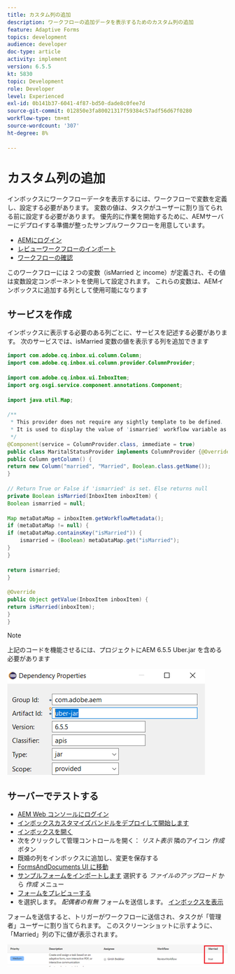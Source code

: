 ```yaml
---
title: カスタム列の追加
description: ワークフローの追加データを表示するためのカスタム列の追加
feature: Adaptive Forms
topics: development
audience: developer
doc-type: article
activity: implement
version: 6.5.5
kt: 5830
topic: Development
role: Developer
level: Experienced
exl-id: 0b141b37-6041-4f87-bd50-dade8c0fee7d
source-git-commit: 012850e3fa80021317f59384c57adf56d67f0280
workflow-type: tm+mt
source-wordcount: '307'
ht-degree: 8%

---
```


# カスタム列の追加

インボックスにワークフローデータを表示するには、ワークフローで変数を定義し、設定する必要があります。 変数の値は、タスクがユーザーに割り当てられる前に設定する必要があります。 優先的に作業を開始するために、AEMサーバーにデプロイする準備が整ったサンプルワークフローを用意しています。

* [AEMにログイン](http://localhost:4502/crx/de/index.jsp)
* [レビューワークフローのインポート](assets/review-workflow.zip)
* [ワークフローの確認](http://localhost:4502/editor.html/conf/global/settings/workflow/models/reviewworkflow.html)

このワークフローには 2 つの変数（isMarried と income）が定義され、その値は変数設定コンポーネントを使用して設定されます。 これらの変数は、AEMインボックスに追加する列として使用可能になります

## サービスを作成

インボックスに表示する必要のある列ごとに、サービスを記述する必要があります。 次のサービスでは、isMarried 変数の値を表示する列を追加できます

```java
import com.adobe.cq.inbox.ui.column.Column;
import com.adobe.cq.inbox.ui.column.provider.ColumnProvider;

import com.adobe.cq.inbox.ui.InboxItem;
import org.osgi.service.component.annotations.Component;

import java.util.Map;

/**
 * This provider does not require any sightly template to be defined.
 * It is used to display the value of 'ismarried' workflow variable as a column in inbox
 */
@Component(service = ColumnProvider.class, immediate = true)
public class MaritalStatusProvider implements ColumnProvider {@Override
public Column getColumn() {
return new Column("married", "Married", Boolean.class.getName());
}

// Return True or False if 'ismarried' is set. Else returns null
private Boolean isMarried(InboxItem inboxItem) {
Boolean ismarried = null;

Map metaDataMap = inboxItem.getWorkflowMetadata();
if (metaDataMap != null) {
if (metaDataMap.containsKey("isMarried")) {
    ismarried = (Boolean) metaDataMap.get("isMarried");
}
}

return ismarried;
}

@Override
public Object getValue(InboxItem inboxItem) {
return isMarried(inboxItem);
}
}
```

>[!NOTE]
>
>上記のコードを機能させるには、プロジェクトにAEM 6.5.5 Uber.jar を含める必要があります

![uber-jar](assets/uber-jar.PNG)

## サーバーでテストする

* [AEM Web コンソールにログイン](http://localhost:4502/system/console/bundles)
* [インボックスカスタマイズバンドルをデプロイして開始します](assets/inboxcustomization.inboxcustomization.core-1.0-SNAPSHOT.jar)
* [インボックスを開く](http://localhost:4502/aem/inbox)
* 次をクリックして管理コントロールを開く： _リスト表示_ 隣のアイコン _作成_ ボタン
* 既婚の列をインボックスに追加し、変更を保存する
* [FormsAndDocuments UI に移動](http://localhost:4502/aem/forms.html/content/dam/formsanddocuments)
* [サンプルフォームをインポートします](assets/snap-form.zip) 選択する _ファイルのアップロード_ から _作成_ メニュー
* [フォームをプレビューする](http://localhost:4502/content/dam/formsanddocuments/snapform/jcr:content?wcmmode=disabled)
* を選択します。 _配偶者の有無_ フォームを送信します。
   [インボックスを表示](http://localhost:4502/aem/inbox)

フォームを送信すると、トリガーがワークフローに送信され、タスクが「管理者」ユーザーに割り当てられます。 このスクリーンショットに示すように、「Married」列の下に値が表示されます。

![既婚欄](assets/married-column.PNG)
